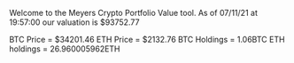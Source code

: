 Welcome to the Meyers Crypto Portfolio Value tool. 
As of 07/11/21 at 19:57:00 our valuation is $93752.77 

BTC Price = $34201.46
 ETH Price = $2132.76
BTC Holdings = 1.06BTC
 ETH holdings = 26.960005962ETH 
